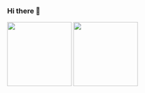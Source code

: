 ### Hi there 👋
<p>
  <img height="150px" src="https://github-readme-stats.vercel.app/api?username=256-daisuki&theme=dark"/>
  <img height="150px" src="https://github-readme-stats.vercel.app/api/top-langs/?username=256-daisuki&layout=compact&theme=dark"/>
</p>
